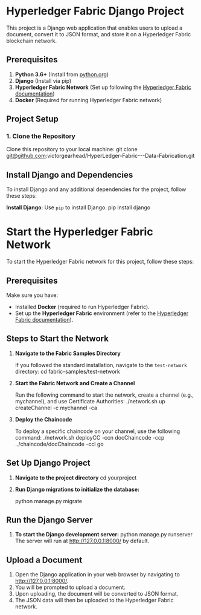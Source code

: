 # Hyperledger Fabric Django Project

This project is a Django web application that enables users to upload a document, convert it to JSON format, and store it on a Hyperledger Fabric blockchain network.

## Prerequisites

1. **Python 3.6+** (Install from [python.org](https://www.python.org/downloads/))
2. **Django** (Install via pip)
3. **Hyperledger Fabric Network** (Set up following the [Hyperledger Fabric documentation](https://hyperledger-fabric.readthedocs.io/))
4. **Docker** (Required for running Hyperledger Fabric network)

## Project Setup

### 1. Clone the Repository

Clone this repository to your local machine:
git clone git@github.com:victorgearhead/HyperLedger-Fabric---Data-Fabrication.git

## Install Django and Dependencies

To install Django and any additional dependencies for the project, follow these steps:

**Install Django**: Use `pip` to install Django.
   pip install django

# Start the Hyperledger Fabric Network

To start the Hyperledger Fabric network for this project, follow these steps:

## Prerequisites

Make sure you have:
- Installed **Docker** (required to run Hyperledger Fabric).
- Set up the **Hyperledger Fabric** environment (refer to the [Hyperledger Fabric documentation](https://hyperledger-fabric.readthedocs.io/)).

## Steps to Start the Network

1. **Navigate to the Fabric Samples Directory**

   If you followed the standard installation, navigate to the `test-network` directory:
   cd fabric-samples/test-network

2. **Start the Fabric Network and Create a Channel**

   Run the following command to start the network, create a channel (e.g., mychannel), and use Certificate Authorities:
   ./network.sh up createChannel -c mychannel -ca

3. **Deploy the Chaincode**

   To deploy a specific chaincode on your channel, use the following command:
   ./network.sh deployCC -ccn docChaincode -ccp ../chaincode/docChaincode -ccl go

## Set Up Django Project

1. **Navigate to the project directory**
   cd yourproject

2. **Run Django migrations to initialize the database:**

   python manage.py migrate

## Run the Django Server

1. **To start the Django development server:**
   python manage.py runserver
The server will run at http://127.0.0.1:8000/ by default.

## Upload a Document

1. Open the Django application in your web browser by navigating to http://127.0.0.1:8000/.
2. You will be prompted to upload a document.
3. Upon uploading, the document will be converted to JSON format.
4. The JSON data will then be uploaded to the Hyperledger Fabric network.
